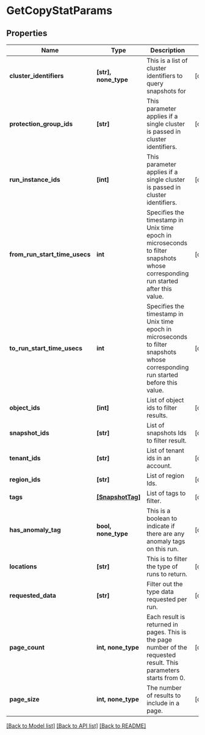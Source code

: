 # GetCopyStatParams


## Properties
Name | Type | Description | Notes
------------ | ------------- | ------------- | -------------
**cluster_identifiers** | **[str], none_type** | This is a list of cluster identifiers to query snapshots for | [optional] 
**protection_group_ids** | **[str]** | This parameter applies if a single cluster is passed in cluster identifiers. | [optional] 
**run_instance_ids** | **[int]** | This parameter applies if a single cluster is passed in cluster identifiers. | [optional] 
**from_run_start_time_usecs** | **int** | Specifies the timestamp in Unix time epoch in microseconds to filter snapshots whose corresponding run started after this value. | [optional] 
**to_run_start_time_usecs** | **int** | Specifies the timestamp in Unix time epoch in microseconds to filter snapshots whose corresponding run started before this value. | [optional] 
**object_ids** | **[int]** | List of object ids to filter results. | [optional] 
**snapshot_ids** | **[str]** | List of snapshots Ids to filter result. | [optional] 
**tenant_ids** | **[str]** | List of tenant ids in an account. | [optional] 
**region_ids** | **[str]** | List of region Ids. | [optional] 
**tags** | [**[SnapshotTag]**](SnapshotTag.md) | List of tags to filter. | [optional] 
**has_anomaly_tag** | **bool, none_type** | This is a boolean to indicate if there are any anomaly tags on this run. | [optional] 
**locations** | **[str]** | This is to filter the type of runs to return. | [optional] 
**requested_data** | **[str]** | Filter out the type data requested per run. | [optional] 
**page_count** | **int, none_type** | Each result is returned in pages. This is the page number of the requested result. This parameters starts from 0. | [optional] 
**page_size** | **int, none_type** | The number of results to include in a page. | [optional] 

[[Back to Model list]](../README.md#documentation-for-models) [[Back to API list]](../README.md#documentation-for-api-endpoints) [[Back to README]](../README.md)



